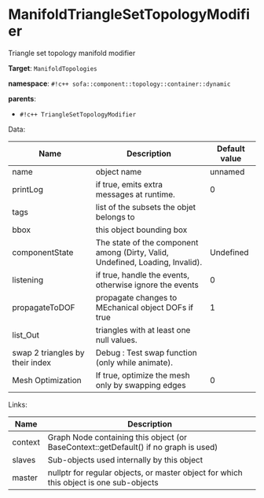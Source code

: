 # ManifoldTriangleSetTopologyModifier

Triangle set topology manifold modifier


__Target__: `ManifoldTopologies`

__namespace__: `#!c++ sofa::component::topology::container::dynamic`

__parents__: 

- `#!c++ TriangleSetTopologyModifier`

Data: 

<table>
<thead>
    <tr>
        <th>Name</th>
        <th>Description</th>
        <th>Default value</th>
    </tr>
</thead>
<tbody>
	<tr>
		<td>name</td>
		<td>
object name
</td>
		<td>unnamed</td>
	</tr>
	<tr>
		<td>printLog</td>
		<td>
if true, emits extra messages at runtime.
</td>
		<td>0</td>
	</tr>
	<tr>
		<td>tags</td>
		<td>
list of the subsets the objet belongs to
</td>
		<td></td>
	</tr>
	<tr>
		<td>bbox</td>
		<td>
this object bounding box
</td>
		<td></td>
	</tr>
	<tr>
		<td>componentState</td>
		<td>
The state of the component among (Dirty, Valid, Undefined, Loading, Invalid).
</td>
		<td>Undefined</td>
	</tr>
	<tr>
		<td>listening</td>
		<td>
if true, handle the events, otherwise ignore the events
</td>
		<td>0</td>
	</tr>
	<tr>
		<td>propagateToDOF</td>
		<td>
 propagate changes to MEchanical object DOFs if true
</td>
		<td>1</td>
	</tr>
	<tr>
		<td>list_Out</td>
		<td>
triangles with at least one null values.
</td>
		<td></td>
	</tr>
	<tr>
		<td>swap 2 triangles by their index</td>
		<td>
Debug : Test swap function (only while animate).
</td>
		<td></td>
	</tr>
	<tr>
		<td>Mesh Optimization</td>
		<td>
If true, optimize the mesh only by swapping edges
</td>
		<td>0</td>
	</tr>

</tbody>
</table>

Links: 

| Name | Description |
| ---- | ----------- |
|context|Graph Node containing this object (or BaseContext::getDefault() if no graph is used)|
|slaves|Sub-objects used internally by this object|
|master|nullptr for regular objects, or master object for which this object is one sub-objects|



